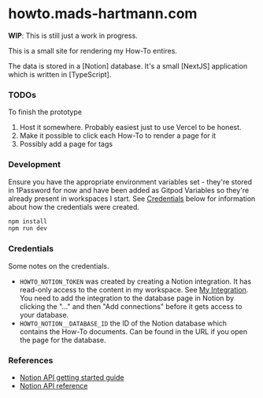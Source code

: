 # howto.mads-hartmann.com

**WIP**: This is still just a work in progress.

This is a small site for rendering my How-To entires.

The data is stored in a [Notion] database. It's a small [NextJS] application which is written in [TypeScript].

### TODOs

To finish the prototype

1. Host it somewhere. Probably easiest just to use Vercel to be honest.
2. Make it possible to click each How-To to render a page for it
3. Possibly add a page for tags

### Development

Ensure you have the appropriate environment variables set - they're stored in 1Password for now and have been added as Gitpod Variables so they're already present in workspaces I start. See [Credentials](#credentials) below for information about how the credentials were created.

```sh
npm install
npm run dev
```

### Credentials

Some notes on the credentials.

- `HOWTO_NOTION_TOKEN` was created by creating a Notion integration. It has read-only access to the content in my workspace. See [My Integration](https://www.notion.so/my-integrations). You need to add the integration to the database page in Notion by clicking the "..." and then "Add connections" before it gets access to your database.
- `HOWTO_NOTION__DATABASE_ID` the ID of the Notion database which contains the How-To documents. Can be found in the URL if you open the page for the database.

### References

- [Notion API getting started guide](https://developers.notion.com/docs)
- [Notion API reference](https://developers.notion.com/reference/intro)
